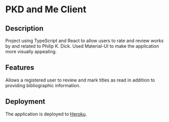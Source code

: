 # PKD and Me Client

## Description

Project using TypeScript and React to allow users to rate and review works by and related to Philip K. Dick. Used Material-UI to make the application more visually appealing.

## Features

Allows a registered user to review and mark titles as read in addition to providing bibliographic information.

## Deployment 

The application is deployed to [Heroku](https://pkd-and-me.herokuapp.com).

